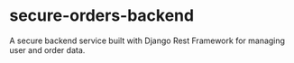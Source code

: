# secure-orders-backend
A secure backend service built with Django Rest Framework for managing user and order data. 
